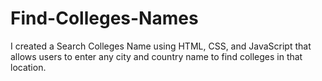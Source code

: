 # Find-Colleges-Names
I created a Search Colleges Name using HTML, CSS, and JavaScript that allows users to enter any city and country name to find colleges in that location.
